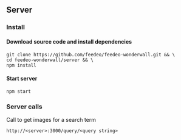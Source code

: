 ## Server

### Install

#### Download source code and install dependencies

```
git clone https://github.com/feedeo/feedeo-wonderwall.git && \
cd feedeo-wonderwall/server && \
npm install
```

#### Start server

```
npm start
```

### Server calls

Call to get images for a search term
```
http://<server>:3000/query/<query string>
```

###

